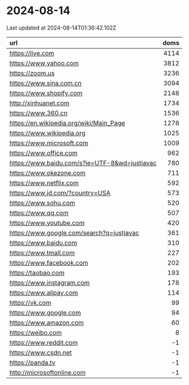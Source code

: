 # 2024-08-14

<!-- BEGIN -->
Last updated at 2024-08-14T01:36:42.102Z

url | doms
:- | -:
https://live.com | 4114
https://www.yahoo.com | 3812
https://zoom.us | 3236
https://www.sina.com.cn | 3094
https://www.shopify.com | 2148
http://xinhuanet.com | 1734
https://www.360.cn | 1536
https://en.wikipedia.org/wiki/Main_Page | 1278
https://www.wikipedia.org | 1025
https://www.microsoft.com | 1009
https://www.office.com | 962
https://www.baidu.com/s?ie=UTF-8&wd=justjavac | 780
https://www.okezone.com | 711
https://www.netflix.com | 592
https://www.jd.com/?country=USA | 573
https://www.sohu.com | 520
https://www.qq.com | 507
https://www.youtube.com | 420
https://www.google.com/search?q=justjavac | 361
https://www.baidu.com | 310
https://www.tmall.com | 227
https://www.facebook.com | 202
https://taobao.com | 193
https://www.instagram.com | 178
https://www.alipay.com | 114
https://vk.com | 99
https://www.google.com | 94
https://www.amazon.com | 60
https://weibo.com | 8
https://www.reddit.com | -1
https://www.csdn.net | -1
https://panda.tv | -1
http://microsoftonline.com | -1
<!-- END -->
